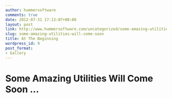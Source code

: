 ```yaml
---
author: hummersoftware
comments: true
date: 2012-07-31 17:13:07+00:00
layout: post
link: http://www.hummersoftware.com/uncategorized/some-amazing-utilities-will-come-soon
slug: some-amazing-utilities-will-come-soon
title: At The Beginning
wordpress_id: 9
post_format:
- Gallery
---
```








# **Some Amazing Utilities Will Come Soon ...**






